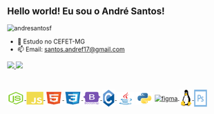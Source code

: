 ## Hello world! Eu sou o André Santos!
<p align="left"> <img src="https://komarev.com/ghpvc/?username=andresantosf&label=Profile%20views&color=0e75b6&style=flat" alt="andresantosf" /> </p>

- 🔭 Estudo no CEFET-MG
- 📫 Email: santos.andref17@gmail.com
  
 <div>
  <a href="https://github.com/AndreFreitasSantos">
  <img height="180em" src="https://github-readme-stats.vercel.app/api?username=andresantosf&show_icons=true&theme=dark&include_all_commits=true&count_private=true"/>
  <img height="180em" src="https://github-readme-stats.vercel.app/api/top-langs/?username=andresantosf&layout=compact&langs_count=7&theme=dark"/>
</div>
  
  ##
  
 <div style="display: inline_block"><br>
  <img align="center" alt="Node" height="30" width="40" src="https://raw.githubusercontent.com/devicons/devicon/00f02ef57fb7601fd1ddcc2fe6fe670fef3ae3e4/icons/nodejs/nodejs-original.svg">
   
  <img align="center" alt="Js" height="30" width="40" src="https://raw.githubusercontent.com/devicons/devicon/master/icons/javascript/javascript-plain.svg">
   
  <img align="center" alt="HTML" height="30" width="40" src="https://raw.githubusercontent.com/devicons/devicon/master/icons/html5/html5-original.svg">
   
  <img align="center" alt="CSS" height="30" width="40" src="https://raw.githubusercontent.com/devicons/devicon/master/icons/css3/css3-original.svg">
   
  <a href="https://getbootstrap.com" target="_blank"> 
      <img align="center" alt="bootstrap" height="30" width="40" src="https://raw.githubusercontent.com/devicons/devicon/master/icons/bootstrap/bootstrap-plain-wordmark.svg"> 
  </a> 
   
  <a href="https://www.cprogramming.com/" target="_blank">
    <img align="center" alt="c" width="30" height="40" src="https://raw.githubusercontent.com/devicons/devicon/master/icons/c/c-original.svg"> 
  </a> 
   
  <img align="center" alt="Java" height="30" width="40" src="https://raw.githubusercontent.com/devicons/devicon/00f02ef57fb7601fd1ddcc2fe6fe670fef3ae3e4/icons/java/java-original.svg">
   
  <img align="center" alt="Python" height="30" width="40" src="https://raw.githubusercontent.com/devicons/devicon/master/icons/python/python-original.svg">
   
  <a href="https://www.figma.com/" target="_blank">
    <img align="center" alt="figma" width="30" height="40" src="https://www.vectorlogo.zone/logos/figma/figma-icon.svg"/> 
  </a> 
   
<a href="https://www.linux.org/" target="_blank"> 
  <img align="center" alt="linux" width="30" height="40" src="https://raw.githubusercontent.com/devicons/devicon/master/icons/linux/linux-original.svg"/>
</a> 
   
<a href="https://www.photoshop.com/en" target="_blank"> 
  <img align="center" alt="photoshop" width="30" height="40" src="https://raw.githubusercontent.com/devicons/devicon/master/icons/photoshop/photoshop-line.svg"/> 
</a>
   
  
</div>
